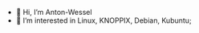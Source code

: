 - 👋 Hi, I’m Anton-Wessel
- 👀 I’m interested in Linux, KNOPPIX, Debian, Kubuntu;
<!---
this is a ✨ special ✨ repository because its `README.md` (this file) appears on your GitHub profile.
You can click the Preview link to take a look at your changes.
--->
